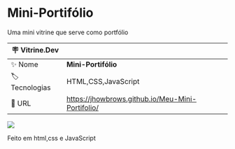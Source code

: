 # Mini-Portifólio

Uma mini vitrine que serve como portfólio

| :placard: Vitrine.Dev |     |
| -------------  | --- |
| :sparkles: Nome        | **Mini-Portifólio**
| :label: Tecnologias | HTML,CSS,JavaScript
| :rocket: URL         | https://jhowbrows.github.io/Meu-Mini-Portifolio/


<!-- Inserir imagem com a #vitrinedev ao final do link -->
![](![Imagem-MiniPortifólio](https://user-images.githubusercontent.com/110122611/197843226-59cd8e30-fec5-4b4e-a9ff-6f1f74821e95.jpeg)#vitrinedev)

Feito em html,css e JavaScript
